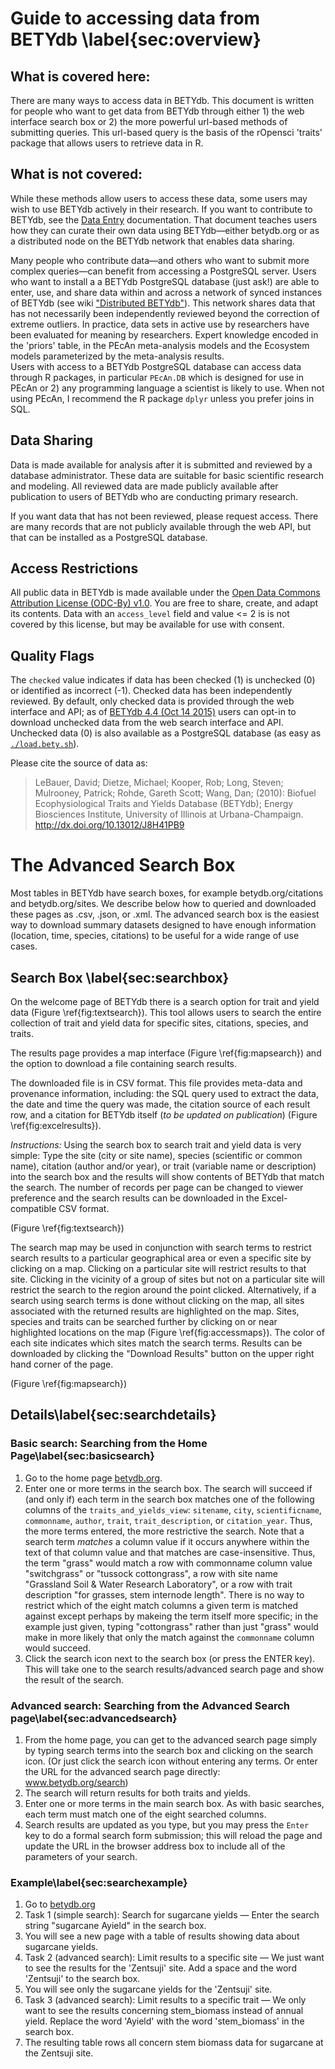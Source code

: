 

# Guide to accessing data from BETYdb \label{sec:overview}

## What is covered here:

There are many ways to access data in BETYdb. This document is written for people who want to get data from BETYdb through either 1) the web interface search box or 2) the more powerful url-based methods of submitting queries. This url-based query is the basis of the rOpensci 'traits' package that allows users to retrieve data in R.

## What is not covered:

While these methods allow users to access these data, some users may wish to use BETYdb actively in their research. If you want to contribute to BETYdb, see the [Data Entry](https://www.authorea.com/users/5574/articles/6800/_show_article) documentation. That document teaches users how they can curate their own data using BETYdb—either betydb.org or as a distributed node on the BETYdb network that enables data sharing.

Many people who contribute data—and others who want to submit more complex queries—can benefit from accessing a PostgreSQL server. Users who want to install a a BETYdb PostgreSQL database (just ask!) are able to enter, use, and share data within and across a network of synced instances of BETYdb (see wiki ["Distributed BETYdb"](https://github.com/PecanProject/bety/wiki/Distributed-BETYdb)). This network shares data that has not necessarily been independently reviewed beyond the correction of extreme outliers. In practice, data sets in active use by researchers have been evaluated for meaning by researchers. Expert knowledge encoded in the 'priors' table, in the PEcAn meta-analysis models and the Ecosystem models parameterized by the meta-analysis results.  
Users with access to a BETYdb PostgreSQL database can access data through R packages, in particular `PEcAn.DB` which is designed for use in PEcAn or 2) any programming language a scientist is likely to use. When not using PEcAn, I recommend the R package `dplyr` unless you prefer joins in SQL. 

## Data Sharing

Data is made available for analysis after it is submitted and reviewed by a database administrator. These data are suitable for basic scientific research and modeling. All reviewed data are made publicly available after publication to users of BETYdb who are conducting primary research. 

If you want data that has not been reviewed, please request access. There are many records that are not publicly available through the web API, but that can be installed as a PostgreSQL database.

## Access Restrictions 

All public data in BETYdb is made available under the [Open Data Commons Attribution License (ODC-By) v1.0](http://opendatacommons.org/licenses/by/1-0/). You are free to share, create, and adapt its contents. Data with an `access_level` field and value <= 2 is is not covered by this license, but may be available for use with consent. 

## Quality Flags

The `checked` value indicates if data has been checked (1) is unchecked (0) or identified as incorrect (-1). Checked data has been independently reviewed. By default, only checked data is provided through the web interface and API; as of [BETYdb 4.4 (Oct 14 2015)](https://github.com/PecanProject/bety/releases/tag/betydb_4.4) users can opt-in to download unchecked data from the web search interface and API. Unchecked data (0) is also available as a PostgreSQL database (as easy as [`./load.bety.sh`](https://raw.githubusercontent.com/PecanProject/pecan/master/scripts/load.bety.sh)). 


Please cite the source of data as:

> LeBauer, David; Dietze, Michael; Kooper, Rob; Long, Steven; Mulrooney, Patrick; Rohde, Gareth Scott; Wang, Dan; (2010): Biofuel Ecophysiological Traits and Yields Database (BETYdb); Energy Biosciences Institute, University of Illinois at Urbana-Champaign. http://dx.doi.org/10.13012/J8H41PB9

# The Advanced Search Box

Most tables in BETYdb have search boxes, for example betydb.org/citations and betydb.org/sites. We describe below how to queried and downloaded these pages as .csv, .json, or .xml. The advanced search box is the easiest way to download summary datasets designed to have enough information (location, time, species, citations) to be useful for a wide range of use cases.

## Search Box \label{sec:searchbox}

On the welcome page of BETYdb there is a search option for trait and yield data (Figure \ref{fig:textsearch}). This tool allows users to search the entire collection of trait and yield data for specific sites, citations, species, and traits.

The results page provides a map interface (Figure \ref{fig:mapsearch}) and the option to download a file containing search results.

The downloaded file is in CSV format. This file provides meta-data and provenance information, including: the SQL query used to extract the data, the date and time the query was made, the citation source of each result row, and a citation for BETYdb itself (_to be updated on publication_) (Figure \ref{fig:excelresults}).


_Instructions:_ Using the search box to search trait and yield data is very simple: Type the site (city or site name), species (scientific or common name), citation (author and/or year), or trait (variable name or description) into the search box and the results will show contents of BETYdb that match the search. The number of records per page can be changed to viewer preference and the search results can be downloaded in the Excel-compatible CSV format. 

(Figure \ref{fig:textsearch})


The search map may be used in conjunction with search terms to restrict search results to a particular geographical area or even a specific site by clicking on a map.  Clicking on a particular site will restrict results to that site.  Clicking in the vicinity of a group of sites but not on a particular site will restrict the search to the region around the point clicked. Alternatively, if a search using search terms is done without clicking on the map, all sites associated with the returned results are highlighted on the map. Sites, species and traits can be searched further by clicking on or near highlighted locations on the map (Figure \ref{fig:accessmaps}). The color of each site indicates which sites match the search terms. Results can be downloaded by clicking the "Download Results" button on the upper right hand corner of the page. 

(Figure \ref{fig:mapsearch})

## Details\label{sec:searchdetails}

### Basic search: Searching from the Home Page\label{sec:basicsearch}

1.	Go to the home page [betydb.org](https://www.betydb.org). 
2.	Enter one or more terms in the search box.  The search will succeed if (and only if) each term in the search box matches one of the following columns of the `traits_and_yields_view`: `sitename`, `city`, `scientificname`, `commonname`, `author`, `trait`, `trait_description`, or `citation_year`.  Thus, the more terms entered, the more restrictive the search. Note that a search term _matches_ a column value if it occurs anywhere within the text of that column value and that matches are case-insensitive.  Thus, the term "grass" would match a row with commonname column value "switchgrass" or "tussock cottongrass", a row with site name "Grassland Soil & Water Research Laboratory", or a row with trait description "for grasses, stem internode length".  There is no way to restrict which of the eight match columns a given term is matched against except perhaps by makeing the term itself more specific; in the example just given, typing "cottongrass" rather than just "grass" would make in more likely that only the match against the `commonname` column would succeed.
3.	Click the search icon next to the search box (or press the ENTER key).  This will take one to the search results/advanced search page and show the result of the search.

### Advanced search: Searching from the Advanced Search page\label{sec:advancedsearch}

1.	From the home page, you can get to the advanced search page simply by typing search terms into the search box and clicking on the search icon.  (Or just click the search icon without entering any terms.  Or enter the URL for the advanced search page directly: www.betydb.org/search)
2.	The search will return results for both traits and yields.
3.	Enter one or more terms in the main search box.  As with basic searches, each term must match one of the eight searched columns.
4.	Search results are updated as you type, but you may press the `Enter` key to do a formal search form submission; this will reload the page and update the URL in the browser address box to include all of the parameters of your search.



### Example\label{sec:searchexample}

1. Go to [betydb.org](https://www.betydb.org)
2. Task 1 (simple search): Search for sugarcane yields — Enter the search string "sugarcane Ayield" in the search box.
3. You will see a new page with a table of results showing data about sugarcane yields.
6. Task 2 (advanced search): Limit results to a specific site — We just want to see the results for the 'Zentsuji' site.  Add a space and the word 'Zentsuji' to the search box.
7. You will see only the sugarcane yields for the 'Zentsuji' site.
8. Task 3 (advanced search): Limit results to a specific trait — We only want to see the results concerning stem\_biomass instead of annual yield.  Replace the word 'Ayield' with the word 'stem\_biomass' in the search box.
9. The resulting table rows all concern stem biomass data for sugarcane at the Zentsuji site.


  
  
  